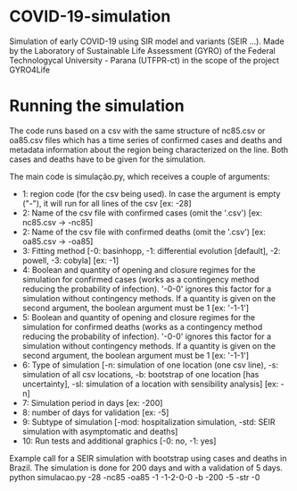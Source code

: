 # COVID-19-simulation

Simulation of early COVID-19 using SIR model and variants (SEIR ...). Made by the Laboratory of Sustainable Life Assessment (GYRO) of the Federal Technologycal University - Parana (UTFPR-ct) in the scope of the project GYRO4Life

# Running the simulation

The code runs based on a csv with the same structure of nc85.csv or oa85.csv files which has a time series of confirmed cases and deaths and metadata information about the region being characterized on the line. Both cases and deaths have to be given for the simulation.

The main code is simulação.py, which receives a couple of arguments:

- 1: region code (for the csv being used). In case the argument is empty ("-"), it will run for all lines of the csv [ex: -28]
- 2: Name of the csv file with confirmed cases (omit the '.csv') [ex: nc85.csv -> -nc85]
- 2: Name of the csv file with confirmed deaths (omit the '.csv') [ex: oa85.csv -> -oa85]
- 3: Fitting method [-0: basinhopp, -1: differential evolution [default], -2: powell, -3: cobyla] [ex: -1]
- 4: Boolean and quantity of opening and closure regimes for the simulation for confirmed cases (works as a contingency method reducing the probability of infection). '-0-0' ignores this factor for a simulation without contingency methods. If a quantity is given on the second argument, the boolean argument must be 1 [ex: '-1-1']
- 5: Boolean and quantity of opening and closure regimes for the simulation for confirmed deaths (works as a contingency method reducing the probability of infection). '-0-0' ignores this factor for a simulation without contingency methods. If a quantity is given on the second argument, the boolean argument must be 1 [ex: '-1-1']
- 6: Type of simulation [-n: simulation of one location (one csv line), -s: simulation of all csv locations, -b: bootstrap of one location [has uncertainty], -sl: simulation of a location with sensibility analysis] [ex: -n]
- 7: Simulation period in days [ex: -200]
- 8: number of days for validation [ex: -5]
- 9: Subtype of simulation [-mod: hospitalization simulation, -std: SEIR simulation with asymptomatic and deaths]
- 10: Run tests and additional graphics [-0: no, -1: yes]

Example call for a SEIR simulation with bootstrap using cases and deaths in Brazil. The simulation is done for 200 days and with a validation of 5 days.
python simulacao.py -28 -nc85 -oa85 -1 -1-2-0-0 -b -200 -5 -str -0
